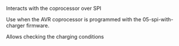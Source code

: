 Interacts with the coprocessor over SPI

Use when the AVR coprocessor is programmed with the 05-spi-with-charger firmware.

Allows checking the charging conditions
